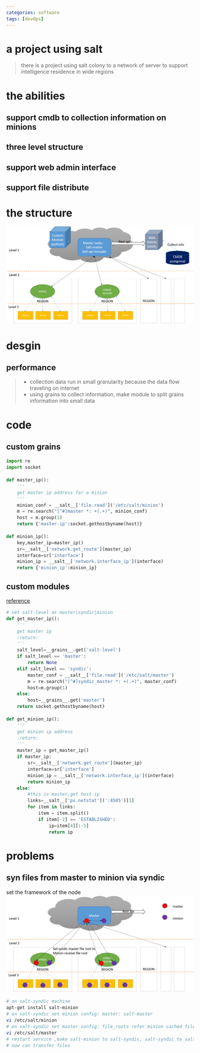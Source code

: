 ```yaml
---
categories: software
tags: [devOps] 	
---
```

# a project using salt
> there is a project using salt colony to a network of server to support intelligence residence in wide regions

# the abilities
## support cmdb to collection information on minions
## three level structure 
## support web admin interface
## support file distribute

# the structure
![project-structure](/assets/img/salt-wide-region-servers.png)


# desgin
## performance
> * collection data run in small granularity because the data flow traveling on internet
> * using grains to collect information, make module to split grains information into small data

# code
## custom grains
```python
import re
import socket

def master_ip():
	'''
	get master ip address for a minion
	'''
    minion_conf = __salt__['file.read']('/etc/salt/minion')
    m = re.search("[^#]master *: +(.+)", minion_conf)
    host = m.group(1)
    return {'master-ip':socket.gethostbyname(host)}

def minion_ip():
    key,master_ip=master_ip()
    sr=__salt__['network.get_route'](master_ip)
    interface=sr['interface']
    minion_ip = __salt__['network.interface_ip'](interface)
    return {'minion_ip':minion_ip}
```

## custom modules
[reference](https://stackoverflow.com/questions/18360528/how-to-get-ip-address-of-hostname-inside-jinja-template)

```python
# set salt-level as master|syndic|minion
def get_master_ip():
    '''
    get master ip
    :return:
    '''
    salt_level=__grains__.get('salt-level')
    if salt_level == 'master':
        return None
    elif salt_level == 'syndic':
        master_conf = __salt__['file.read']('/etc/salt/master')
        m = re.search("[^#]syndic_master *: +(.+)", master_conf)
        host=m.group(1)
    else:
        host=__grains__.get('master')
    return socket.gethostbyname(host)

def get_minion_ip():
    '''
    get minion ip address
    :return:
    '''
    master_ip = get_master_ip()
    if master_ip:
        sr=__salt__['network.get_route'](master_ip)
        interface=sr['interface']
        minion_ip = __salt__['network.interface_ip'](interface)
        return minion_ip
    else:
        #this is master,get host ip
        links=__salt__['ps.netstat'](':4505')[1]
        for item in links:
            item = item.split()
            if item[-2] == 'ESTABLISHED':
                ip=item[4][:-5]
                return ip
```

# problems
## syn files from master to minion via syndic
set the framework of the node
![salt-wide-region-servers_sync](/assets/img/salt-wide-region-servers_sync.png)

```sh
# on salt-syndic machine
apt-get install salt-minion
# on salt-syndic set minion config: master: salt-master
vi /etc/salt/minion
# on salt-syndic set master config: file_roots refer minion cached file_roots
vi /etc/salt/master
# restart service ,make salt-minion to salt-syndic, salt-syndic to salt-master
# now can transfer files
```
